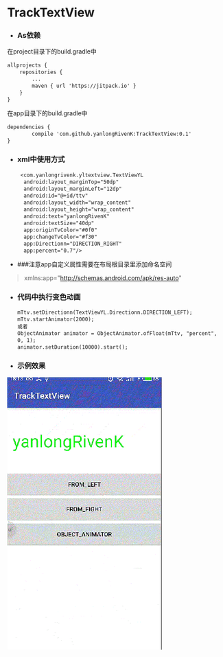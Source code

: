 # TrackTextView
- ### As依赖
在project目录下的build.gradle中

	allprojects {
		repositories {
			...
			maven { url 'https://jitpack.io' }
		}
	}

在app目录下的build.gradle中

    dependencies {
	        compile 'com.github.yanlongRivenK:TrackTextView:0.1'
	}
  
- ### xml中使用方式
  

       <com.yanlongrivenk.yltextview.TextViewYL
        android:layout_marginTop="50dp"
        android:layout_marginLeft="12dp"
        android:id="@+id/ttv"
        android:layout_width="wrap_content"
        android:layout_height="wrap_content"
        android:text="yanlongRivenK"
        android:textSize="40dp"
        app:originTvColor="#0f0"
        app:changeTvColor="#f30"
        app:Directionn="DIRECTION_RIGHT"
        app:percent="0.7"/>
     
- ###注意app自定义属性需要在布局根目录里添加命名空间
> xmlns:app="http://schemas.android.com/apk/res-auto"

- ### 代码中执行变色动画

      mTtv.setDirectionn(TextViewYL.Directionn.DIRECTION_LEFT);
      mTtv.startAnimator(2000);
      或者
      ObjectAnimator animator = ObjectAnimator.ofFloat(mTtv, "percent", 0, 1);
      animator.setDuration(10000).start();
      
 - ### 示例效果
 
 ![image](https://github.com/yanlongRivenK/TrackTextView/blob/master/GIF/tracktextview.gif)
      

      


